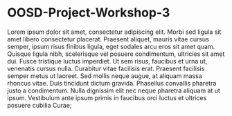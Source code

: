 # OOSD-Project-Workshop-3
Lorem ipsum dolor sit amet, consectetur adipiscing elit. Morbi sed ligula sit amet libero consectetur placerat. Praesent aliquet, mauris vitae cursus semper, ipsum risus finibus ligula, eget sodales arcu eros sit amet quam. Quisque ligula nibh, scelerisque vel posuere condimentum, ultricies sit amet dui. Fusce tristique luctus imperdiet. Ut sem risus, faucibus et urna ut, venenatis cursus nulla. Curabitur vitae facilisis erat. Praesent facilisis semper metus ut laoreet. Sed mollis neque augue, at aliquam massa rhoncus vitae. Duis tincidunt dictum gravida. Phasellus convallis pharetra justo a condimentum. Nulla dignissim elit nec neque pharetra aliquam at ut ipsum. Vestibulum ante ipsum primis in faucibus orci luctus et ultrices posuere cubilia Curae;
